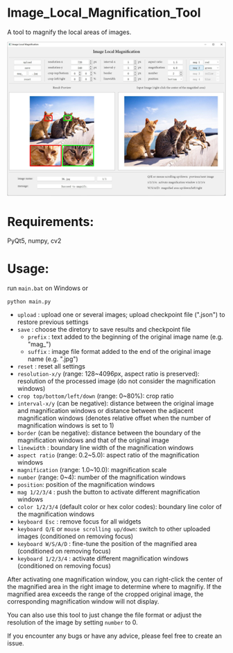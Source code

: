 # Image_Local_Magnification_Tool
A tool to magnify the local areas of images.

![image](./demo.jpg)

# Requirements:

PyQt5, numpy, cv2

# Usage:

run `main.bat` on Windows or
```
python main.py
```


- `upload` : upload one or several images; upload checkpoint file (".json") to restore previous settings
- `save` : choose the diretory to save results and checkpoint file
  - `prefix` : text added to the beginning of the original image name (e.g. "mag_")
  - `suffix` : image file format added to the end of the original image name (e.g. ".jpg")
- `reset` : reset all settings
- `resolution-x/y` (range: 128~4096px, aspect ratio is preserved): resolution of the processed image (do not consider the magnification windows)
- `crop top/bottom/left/down` (range: 0~80%): crop ratio
- `interval-x/y` (can be negative): distance between the original image and magnification windows or distance between the adjacent magnification windows (denotes relative offset when the number of magnification windows is set to 1)
- `border` (can be negative): distance between the boundary of the magnification windows and that of the original image
- `linewidth` : boundary line width of the magnification windows
- `aspect ratio` (range: 0.2~5.0): aspect ratio of the magnification windows
- `magnification` (range: 1.0~10.0): magnification scale
- `number` (range: 0~4): number of the magnification windows
- `position`: position of the magnification windows
- `mag 1/2/3/4` : push the button to activate different magnification windows
- `color 1/2/3/4` (default color or hex color codes): boundary line color of the magnification windows
- `keyboard Esc` : remove focus for all widgets
- `keyboard Q/E` or `mouse scrolling up/down`: switch to other uploaded images (conditioned on removing focus)
- `keyboard W/S/A/D` : fine-tune the position of the magnified area (conditioned on removing focus)
- `keyboard 1/2/3/4` : activate different magnification windows (conditioned on removing focus)

After activating one magnification window, you can right-click the center of the magnified area in the right image to determine where to magnifiy. If the magnified area exceeds the range of the cropped original image, the corresponding magnification window will not display.

You can also use this tool to just change the file format or adjust the resolution of the image by setting `number` to 0.

If you encounter any bugs or have any advice, please feel free to create an issue.